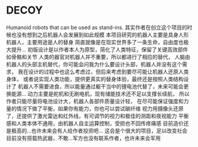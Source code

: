 # DECOY
Humanoid robots that can be used as stand-ins.
其实作者在创立这个项目的时候也没有想到之后机器人会发展到如此规模
本项目研究的机器人主要是具身人形机器人，主要用途是人的替身
简直就像是在现实世界多了一条生命，自由度也极大提升...
初版设计是以作者本人为原型，简化了人类特征，保留了关键高效部件如骨骼和关节
人类的器官对机器人并不重要，所以都进行了相应的替代，
人脑由机器人的头部主机替代，你可能会问我为什么要设计头部，机器人并没有这个需求，
我在设计的过程中也这么考虑过，但后来考虑到要尽可能让机器人还原人类身体，
或者说实现人类功能，提供更真实的替身体验，最终还是按照人类结构设计了
机器人不需要进食，所以能量通过躯干当中的锂电池代替了，未来可能会更换能源...
动力主要是舵机和无刷电机，现有储能技术还不足以支撑长续航，
所以作者只能尽量将电池设计大，机器人各部件质量设计轻，
在尽可能保证强度和力量的情况下做了平衡，如果你有能力，你也可以尝试碳纤维
视力用摄像头还原了，还提供了激光雷达和红外线，有可调节的视力和极佳的测距和夜视能力
平衡感和人类本体不通用，由机器人自主运算控制，受损也不回传疼痛感
目前造价还是极高的...也许未来会有人给作者投资吧...
这会是个很大的项目，足以改变社会
目前没有搭载热武器，不敢...军方也没有联系作者，也许未来会军用
